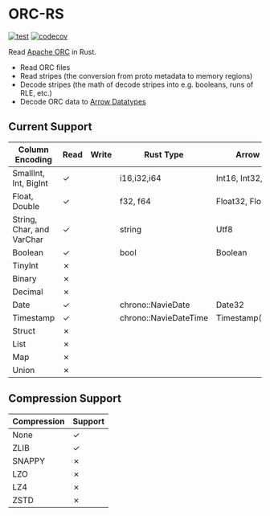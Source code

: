 # ORC-RS

[![test](https://github.com/wenyxu/orc-rs/actions/workflows/ci.yml/badge.svg)](https://github.com/wenyxu/orc-rs/actions/workflows/ci.yml)
[![codecov](https://codecov.io/gh/WenyXu/orc-rs/branch/main/graph/badge.svg?token=2CSHZX02XM)](https://codecov.io/gh/WenyXu/orc-rs)

Read [Apache ORC](https://orc.apache.org/) in Rust.

* Read ORC files
* Read stripes (the conversion from proto metadata to memory regions)
* Decode stripes (the math of decode stripes into e.g. booleans, runs of RLE, etc.)
* Decode ORC data to [Arrow Datatypes](https://docs.rs/arrow/latest/arrow/datatypes/enum.DataType.html)

## Current Support

| Column Encoding           | Read | Write | Rust Type             | Arrow  DataType         |
| ------------------------- | ---- | ----- | --------------------- | ----------------------- |
| SmallInt, Int, BigInt     | ✓    |       | i16,i32,i64           | Int16, Int32, Int64     |
| Float, Double             | ✓    |       | f32, f64              | Float32, Float64        |
| String, Char, and VarChar | ✓    |       | string                | Utf8                    |
| Boolean                   | ✓    |       | bool                  | Boolean                 |
| TinyInt                   | ✗    |       |                       |                         |
| Binary                    | ✗    |       |                       |                         |
| Decimal                   | ✗    |       |                       |                         |
| Date                      | ✓    |       | chrono::NavieDate     | Date32                  |
| Timestamp                 | ✓    |       | chrono::NavieDateTime | Timestamp(Nanosecond,_) |
| Struct                    | ✗    |       |                       |                         |
| List                      | ✗    |       |                       |                         |
| Map                       | ✗    |       |                       |                         |
| Union                     | ✗    |       |                       |                         |


## Compression Support

| Compression | Support |
| ----------- | ------- |
| None        | ✓       |
| ZLIB        | ✓       |
| SNAPPY      | ✗       |
| LZO         | ✗       |
| LZ4         | ✗       |
| ZSTD        | ✗       |





